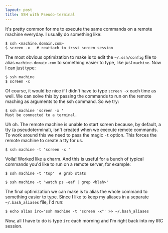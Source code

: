 ```yaml
---
layout: post
title: SSH with Pseudo-terminal
---
```


It's pretty common for me to execute the same commands on a remote machine
everyday. I usually do something like:

    $ ssh <machine.domain.com>
    $ screen -x   # reattach to irssi screen session

The most obvious optimization to make is to edit the `~/.ssh/config` file to
alias `machine.domain.com` to something easier to type, like just `machine`.
Now I can just type:

    $ ssh machine
    $ screen -x

Of course, it would be nice if I didn't have to type `screen -x` each time as
well. We can solve this by passing the commands to run on the remote maching
as arguments to the ssh command. So we try:

    $ ssh machine 'screen -x '
    Must be connected to a terminal.

Uh oh. The remote machine is unable to start screen because, by default, a tty
(a pseudoterminal), isn't created when we execute remote commands. To work
around this we need to pass the magic `-t` option. This forces the remote
machine to create a tty for us.

    $ ssh machine -t 'screen -x '

Voila! Worked like a charm. And this is useful for a bunch of typical commands
you'd like to run on a remote server, for example:

    $ ssh machine -t 'top'  # grab stats

    $ ssh machine -t 'watch ps -eaf | grep <blah>'

The final optimization we can make is to alias the whole command to something
easier to type. Since I like to keep my aliases in a separate
`~/.bash_aliases` file, I'd run:

    $ echo alias irc='ssh machine -t "screen -x"' >> ~/.bash_aliases

Now, all I have to do is type `irc` each morning and I'm right back into my IRC
session.
